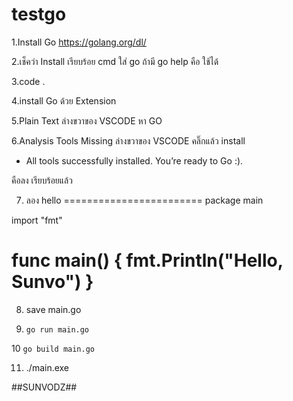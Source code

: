 # testgo
 
1.Install Go https://golang.org/dl/

2.เช็คว่า Install เรียบร้อย cmd ใส่ go ถ้ามี go help คือ ใช้ได้

3.code .

4.install Go ด้วย Extension

5.Plain Text ล่างขวาของ VSCODE หา GO 

6.Analysis Tools Missing ล่างขวาของ VSCODE คลิ๊กแล้ว install 

  - All tools successfully installed. You’re ready to Go :). 
  
คือลง เรียบร้อยแล้ว

7. ลอง hello 
========================
package main

import "fmt"

func main() {
  fmt.Println("Hello, Sunvo")
}
=========================

8. save main.go

9. ```go run main.go```

10 ```go build main.go```

11. ./main.exe


##SUNVODZ##
